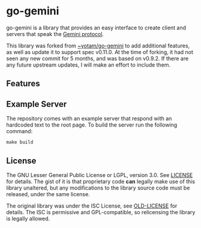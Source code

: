 # go-gemini

go-gemini is a library that provides an easy interface to create client and servers that speak the [Gemini protocol](https://gemini.circumlunar.space/).

This library was forked from [~yotam/go-gemini](https://git.sr.ht/~yotam/go-gemini/) to add additional features, as well as update it to support spec v0.11.0. At the time of forking, it had not seen any new commit for 5 months, and was based on v0.9.2. If there are any future upstream updates, I will make an effort to include them.

## Features

## Example Server
The repository comes with an example server that respond with an hardcoded text
to the root page. To build the server run the following command:

    make build

## License
The GNU Lesser General Public License or LGPL, version 3.0. See [LICENSE](LICENSE) for details. The gist of it is that proprietary code **can** legally make use of this library unaltered, but any modifications to the library source code must be released, under the same license.

The original library was under the ISC License, see [OLD-LICENSE](OLD-LICENSE) for details. The ISC is permissive and GPL-compatible, so relicensing the library is legally allowed.
